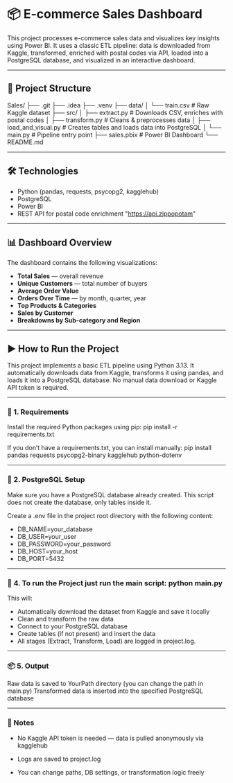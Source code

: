 # 📦 E-commerce Sales Dashboard

This project processes e-commerce sales data and visualizes key insights using Power BI. It uses a classic ETL pipeline: data is downloaded from Kaggle, transformed, enriched with postal codes via API, loaded into a PostgreSQL database, and visualized in an interactive dashboard.

---

## 📁 Project Structure

Sales/
├── .git
├── .idea
├── .venv
├── data/
│ └── train.csv # Raw Kaggle dataset
├── src/
│ ├── extract.py # Downloads CSV, enriches with postal codes
│ ├── transform.py # Cleans & preprocesses data
│ ├── load_and_visual.py # Creates tables and loads data into PostgreSQL
│ └── main.py # Pipeline entry point
├── sales.pbix # Power BI Dashboard
└── README.md

---

## 🛠️ Technologies

- Python (pandas, requests, psycopg2, kagglehub)
- PostgreSQL
- Power BI
- REST API for postal code enrichment "https://api.zippopotam"

---

## 📊 Dashboard Overview

The dashboard contains the following visualizations:

- **Total Sales** — overall revenue  
- **Unique Customers** — total number of buyers  
- **Average Order Value**  
- **Orders Over Time** — by month, quarter, year  
- **Top Products & Categories**  
- **Sales by Customer**  
- **Breakdowns by Sub-category and Region**

---

## ▶️ How to Run the Project
This project implements a basic ETL pipeline using Python 3.13. It automatically downloads data from Kaggle, transforms it using pandas, and loads it into a PostgreSQL database. No manual data download or Kaggle API token is required.

---

### 🔧 1. Requirements
Install the required Python packages using pip: pip install -r requirements.txt

If you don’t have a requirements.txt, you can install manually: pip install pandas requests psycopg2-binary kagglehub python-dotenv

---

### 🧪 2. PostgreSQL Setup
Make sure you have a PostgreSQL database already created. This script does not create the database, only tables inside it.

Create a .env file in the project root directory with the following content:

 - DB_NAME=your_database
 - DB_USER=your_user
 - DB_PASSWORD=your_password
 - DB_HOST=your_host
 - DB_PORT=5432

---

### 🚀 4. To run the Project just run the main script: python main.py
This will:

 - Automatically download the dataset from Kaggle and save it locally
 - Clean and transform the raw data
 - Connect to your PostgreSQL database
 - Create tables (if not present) and insert the data
 - All stages (Extract, Transform, Load) are logged in project.log.

---

### 📦 5. Output

Raw data is saved to YourPath directory (you can change the path in main.py)
Transformed data is inserted into the specified PostgreSQL database

---

### 📝 Notes

 - No Kaggle API token is needed — data is pulled anonymously via kagglehub

 - Logs are saved to project.log

 - You can change paths, DB settings, or transformation logic freely



